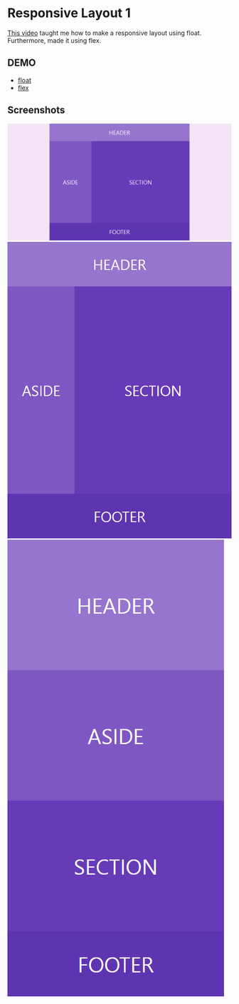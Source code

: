 # Responsive Layout 1

[This video](https://wtss.tistory.com/206) taught me how to make a responsive layout using float.  
Furthermore, made it using flex.

## DEMO
- [float]()
- [flex]()

## Screenshots

<img src="./screenshots/desktop.png" title="desktop">
<img src="./screenshots/tablet.png" title="tablet">
<img src="./screenshots/mobile.png" title="mobile">